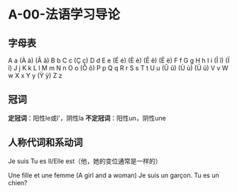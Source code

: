 ﻿# A-00-法语学习导论

## 字母表

A a (À à) (Â â) B b C c (Ç ç) D d 
E e (É é) (È è) (Ê ê) (Ë ë) F f G g 
H h I i (Î î) (Ï ï) J j K k 
L l M m N n 
O o (Ô ô) P p Q q R r S s T t 
U u (Û û) (Ù ù) (Ü ü) V v W w 
X x Y y (Ÿ ÿ) Z z 

## 冠词

**定冠词**：阳性le或l'，阴性la
**不定冠词**：阳性un，阴性une

## 人称代词和系动词

Je suis 
Tu es 
Il/Elle est（他，她的变位通常是一样的）

Une fille et une femme (A girl and a woman)
Je suis un garçon. 
Tu es un chien? 



 

